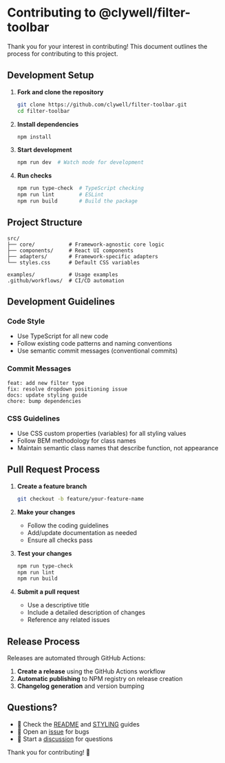 # Contributing to @clywell/filter-toolbar

Thank you for your interest in contributing! This document outlines the process for contributing to this project.

## Development Setup

1. **Fork and clone the repository**
   ```bash
   git clone https://github.com/clywell/filter-toolbar.git
   cd filter-toolbar
   ```

2. **Install dependencies**
   ```bash
   npm install
   ```

3. **Start development**
   ```bash
   npm run dev  # Watch mode for development
   ```

4. **Run checks**
   ```bash
   npm run type-check  # TypeScript checking
   npm run lint        # ESLint
   npm run build       # Build the package
   ```

## Project Structure

```
src/
├── core/           # Framework-agnostic core logic
├── components/     # React UI components  
├── adapters/       # Framework-specific adapters
└── styles.css      # Default CSS variables

examples/           # Usage examples
.github/workflows/  # CI/CD automation
```

## Development Guidelines

### Code Style
- Use TypeScript for all new code
- Follow existing code patterns and naming conventions
- Use semantic commit messages (conventional commits)

### Commit Messages
```
feat: add new filter type
fix: resolve dropdown positioning issue  
docs: update styling guide
chore: bump dependencies
```

### CSS Guidelines
- Use CSS custom properties (variables) for all styling values
- Follow BEM methodology for class names
- Maintain semantic class names that describe function, not appearance

## Pull Request Process

1. **Create a feature branch**
   ```bash
   git checkout -b feature/your-feature-name
   ```

2. **Make your changes**
   - Follow the coding guidelines
   - Add/update documentation as needed
   - Ensure all checks pass

3. **Test your changes**
   ```bash
   npm run type-check
   npm run lint  
   npm run build
   ```

4. **Submit a pull request**
   - Use a descriptive title
   - Include a detailed description of changes
   - Reference any related issues

## Release Process

Releases are automated through GitHub Actions:

1. **Create a release** using the GitHub Actions workflow
2. **Automatic publishing** to NPM registry on release creation
3. **Changelog generation** and version bumping

## Questions?

- 📖 Check the [README](./README.md) and [STYLING](./STYLING.md) guides
- 🐛 Open an [issue](https://github.com/clywell/filter-toolbar/issues) for bugs
- 💬 Start a [discussion](https://github.com/clywell/filter-toolbar/discussions) for questions

Thank you for contributing! 🎉